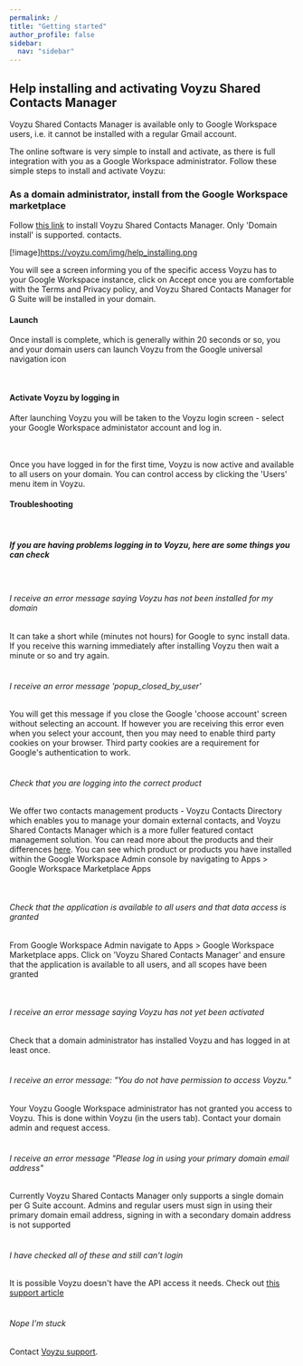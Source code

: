 ```yaml
---
permalink: /
title: "Getting started"
author_profile: false
sidebar:
  nav: "sidebar"
---
```


## Help installing and activating Voyzu Shared Contacts Manager

Voyzu Shared Contacts Manager is available only to Google Workspace users, i.e. it cannot be installed with a regular Gmail account.

The online software is very simple to install and activate, as there is full integration with you as a Google Workspace administrator. Follow these simple steps to install and activate Voyzu:


### As a domain administrator, install from the Google Workspace marketplace

Follow <a target="_blank"
  href="https://gsuite.google.com/u/0/marketplace/app/voyzu_contacts_directory/337624936001">this
  link</a>
to install Voyzu Shared Contacts Manager. Only 'Domain install' is supported.
contacts.

[!image]https://voyzu.com/img/help_installing.png

You will see a screen informing you of the specific access Voyzu has to your Google Workspace
instance, click on Accept
once you
are comfortable with the Terms and Privacy policy, and Voyzu Shared Contacts Manager for
G
Suite will be installed
in your domain.
<h4>Launch</h4>
Once install is complete, which is generally within 20 seconds or so, you and your domain users can launch
Voyzu from the Google
  universal navigation icon
<br><br>
<figure class="shadow rounded mb-5">
  <img class="img-responsive rounded" src="img/help_install_launch.png" alt="">
</figure>
<h4>Activate Voyzu by logging in</h4>
After launching Voyzu you will be taken to the Voyzu login screen - select your Google Workspace
administator account
and log in.

<br><br>
Once you have logged in for the first time, Voyzu is now active and available to all
users on your domain.
You can control access by clicking the 'Users' menu item in Voyzu.

</p>


<h4 class="bold">Troubleshooting</h4><br>
<h5>If you are having problems logging in to Voyzu, here are some things you can check</h5><br>

<h6>I receive an error message saying Voyzu has not been installed for my domain</h6>
It can take a short while (minutes not hours) for Google to sync install data. If you receive
this
warning immediately after
installing Voyzu then wait a minute or so and try again.
<br><br>

<h6>I receive an error message 'popup_closed_by_user'</h6>
You will get this message if you close the Google 'choose account' screen without selecting
an account. If
however you are receiving
this error even when you select your account, then you may need to enable third party
cookies on your browser.  Third party cookies are a requirement for Google's authentication to work.
<br><br>

<h6>Check that you are logging into the correct product</h6>

We offer two contacts management products - Voyzu Contacts Directory which enables you to manage your domain external contacts, and
Voyzu Shared Contacts Manager which is a more fuller featured contact management solution.  You can read more about the products and their
differences <a href="directory-vs-shared.html">here</a>.  You can see which product or products you have installed within the Google Workspace
  Admin console by navigating to Apps > Google Workspace Marketplace Apps
<br><br>
<figure class="shadow rounded mb-5">
<img class="img-responsive rounded" src="img/help_gsm_products.png" alt=""></figure>


<h6>Check that the application is available to all users and that data access is granted</h6>

From Google Workspace Admin navigate to Apps > Google Workspace Marketplace apps.  Click on 'Voyzu Shared Contacts Manager' and ensure
that the application is available to all users, and all scopes have been granted
<br><br>
<figure class="shadow rounded mb-5">
<img class="img-responsive rounded" src="img/help_gsm_access.png" alt=""></figure>


<h6>I receive an error message saying Voyzu has not yet been activated</h6>
Check that a domain administrator has installed Voyzu and has logged in at least once.
<br><br>

<h6>I receive an error message: "You do not have permission to access Voyzu."</h6>
Your Voyzu Google Workspace administrator has not granted you access to Voyzu.  This is done within Voyzu (in the users tab). Contact your domain admin and
request access.
<br><br>

<h6>
I receive an error message "Please log in using your primary domain email address"
</h6>
Currently Voyzu Shared Contacts Manager only supports a single domain per G
Suite account. Admins and regular
users must sign in using their primary domain email address, signing in with a secondary
domain address is not supported
<br><br>
<h6>I have checked all of these and still can't login</h6>
It is possible Voyzu doesn't have the API access it needs.  Check out <a href="https://support.google.com/a/answer/7281227?hl=en">this support article</a>
<br><br>

<h6>Nope I'm stuck</h6>
Contact <a href="contact.html">Voyzu support</a>.
</div>




</div>

</div>
</div>
</section>
</main>

